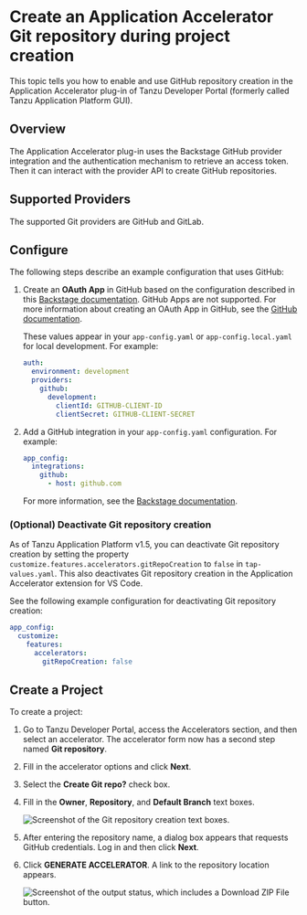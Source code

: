 # Create an Application Accelerator Git repository during project creation

This topic tells you how to enable and use GitHub repository creation in the Application Accelerator
plug-in of Tanzu Developer Portal (formerly called Tanzu Application Platform GUI).

## <a id="overview"></a> Overview

The Application Accelerator plug-in uses the Backstage GitHub provider integration and the
authentication mechanism to retrieve an access token. Then it can interact with the provider API to
create GitHub repositories.

## <a id="supported-providers"></a> Supported Providers

The supported Git providers are GitHub and GitLab.

## <a id="configuration"></a> Configure

The following steps describe an example configuration that uses GitHub:

1. Create an **OAuth App** in GitHub based on the configuration
   described in this [Backstage documentation](https://backstage.io/docs/auth/github/provider).
   GitHub Apps are not supported. For more information about creating an OAuth App in GitHub, see
   the [GitHub documentation](https://docs.github.com/en/developers/apps/building-oauth-apps/creating-an-oauth-app).

   These values appear in your `app-config.yaml` or `app-config.local.yaml` for local development.
   For example:

   ```yaml
   auth:
     environment: development
     providers:
       github:
         development:
           clientId: GITHUB-CLIENT-ID
           clientSecret: GITHUB-CLIENT-SECRET
   ```

2. Add a GitHub integration in your `app-config.yaml` configuration. For example:

   ```yaml
   app_config:
     integrations:
       github:
         - host: github.com
   ```

   For more information, see the
   [Backstage documentation](https://backstage.io/docs/integrations/github/locations).

### <a id="deactiv-git-repo-creation"></a> (Optional) Deactivate Git repository creation

As of Tanzu Application Platform v1.5, you can deactivate Git repository creation by setting the
property `customize.features.accelerators.gitRepoCreation` to `false` in `tap-values.yaml`.
This also deactivates Git repository creation in the Application Accelerator extension for VS Code.

See the following example configuration for deactivating Git repository creation:

```yaml
app_config:
  customize:
    features:
      accelerators:
        gitRepoCreation: false
```

## <a id="creating-project"></a> Create a Project

To create a project:

1. Go to Tanzu Developer Portal, access the Accelerators section, and then select an
   accelerator. The accelerator form now has a second step named **Git repository**.

2. Fill in the accelerator options and click **Next**.

3. Select the **Create Git repo?** check box.

4. Fill in the **Owner**, **Repository**, and **Default Branch** text boxes.

   ![Screenshot of the Git repository creation text boxes.](images/git-repo-fields.png)

5. After entering the repository name, a dialog box appears that requests GitHub credentials.
   Log in and then click **Next**.

6. Click **GENERATE ACCELERATOR**. A link to the repository location appears.

   ![Screenshot of the output status, which includes a Download ZIP File button.](images/application-accelerator-task-output.png)
